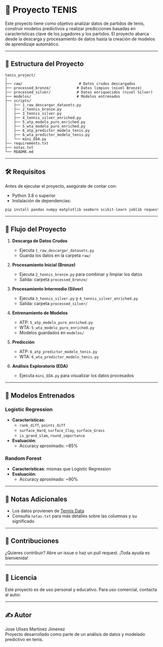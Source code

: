 # 🎾 Proyecto TENIS

Este proyecto tiene como objetivo analizar datos de partidos de tenis, construir modelos predictivos y realizar predicciones basadas en características clave de los jugadores y los partidos. El proyecto abarca desde la descarga y procesamiento de datos hasta la creación de modelos de aprendizaje automático.

---

## 📁 Estructura del Proyecto

```
tenis_project/
│
├── raw/                          # Datos crudos descargados
├── processed_bronze/            # Datos limpios (nivel Bronze)
├── processed_silver/            # Datos enriquecidos (nivel Silver)
├── modelos/                     # Modelos entrenados
├── scripts/
│   ├── 1_raw_descargar_datasets.py
│   ├── 2_tennis_bronze.py
│   ├── 3_tennis_silver.py
│   ├── 4_tennis_silver_enriched.py
│   ├── 5_atp_modelo_puro_enriched.py
│   ├── 5_wta_modelo_puro_enriched.py
│   ├── 6_atp_predictor_modelo_tenis.py
│   ├── 6_wta_predictor_modelo_tenis.py
│   └── mini_EDA.py
├── requirements.txt
├── notas.txt
└── README.md
```

---

## 🛠️ Requisitos

Antes de ejecutar el proyecto, asegúrate de contar con:

- Python 3.8 o superior
- Instalación de dependencias:

```bash
pip install pandas numpy matplotlib seaborn scikit-learn joblib requests beautifulsoup4 openpyxl xlrd
```

---

## 🚀 Flujo del Proyecto

1. **Descarga de Datos Crudos**
   - Ejecuta `1_raw_descargar_datasets.py`
   - Guarda los datos en la carpeta `raw/`

2. **Procesamiento Inicial (Bronze)**
   - Ejecuta `2_tennis_bronze.py` para combinar y limpiar los datos
   - Salida: carpeta `processed_bronze/`

3. **Procesamiento Intermedio (Silver)**
   - Ejecuta `3_tennis_silver.py` y `4_tennis_silver_enriched.py`
   - Salida: carpeta `processed_silver/`

4. **Entrenamiento de Modelos**
   - ATP: `5_atp_modelo_puro_enriched.py`
   - WTA: `5_wta_modelo_puro_enriched.py`
   - Modelos guardados en `modelos/`

5. **Predicción**
   - ATP: `6_atp_predictor_modelo_tenis.py`
   - WTA: `6_wta_predictor_modelo_tenis.py`

6. **Análisis Exploratorio (EDA)**
   - Ejecuta `mini_EDA.py` para visualizar los datos procesados

---

## 🧠 Modelos Entrenados

### Logistic Regression

- **Características**:
  - `rank_diff`, `points_diff`
  - `surface_Hard`, `surface_Clay`, `surface_Grass`
  - `is_grand_slam`, `round_importance`
- **Evaluación**:
  - Accuracy aproximado: ~85%

### Random Forest

- **Características**: mismas que Logistic Regression
- **Evaluación**:
  - Accuracy aproximado: ~90%

---

## 📝 Notas Adicionales

- Los datos provienen de [Tennis Data](https://www.tennis-data.co.uk/)
- Consulta `notas.txt` para más detalles sobre las columnas y su significado

---

## 🤝 Contribuciones

¿Quieres contribuir? Abre un issue o haz un pull request. ¡Toda ayuda es bienvenida!

---

## 📜 Licencia

Este proyecto es de uso personal y educativo. Para uso comercial, contacta al autor.

---

## ✍️ Autor

Jose Ulises Martinez Jimenez  
Proyecto desarrollado como parte de un análisis de datos y modelado predictivo en tenis.
